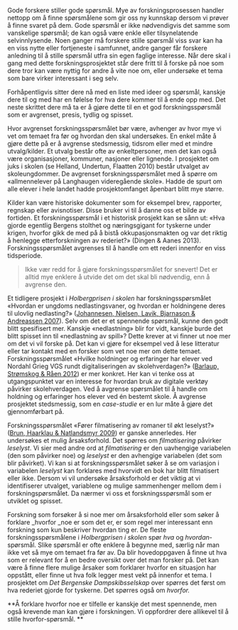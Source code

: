 Gode forskere stiller gode spørsmål. Mye av forskningsprosessen handler nettopp om å finne spørsmålene som gir oss ny kunnskap dersom vi prøver å finne svaret på dem. Gode spørsmål er ikke nødvendigvis det samme som vanskelige spørsmål; de kan også være enkle eller tilsynelatende selvinnlysende. Noen ganger må forskere stille spørsmål viss svar kan ha en viss nytte eller fortjeneste i samfunnet, andre ganger får forskere anledning til å stille spørsmål utfra sin egen faglige interesse. Når dere skal i gang med dette forskningsprosjektet står dere fritt til å forske på noe som dere tror kan være nyttig for andre å vite noe om, eller undersøke et tema som bare virker interessant i seg selv.

Forhåpentligvis sitter dere nå med en liste med ideer og spørsmål, kanskje dere til og med har en følelse for hva dere kommer til å ende opp med. Det neste skrittet dere må ta er å gjøre dette til en et god forskningsspørsmål som er avgrenset, presis, tydlig og spisset.

Hvor avgrenset forskningsspørsmålet bør være, avhenger av hvor mye vi vet om temaet fra før og hvordan den skal undersøkes. En enkel måte å gjøre dette på er å avgrense stedsmessig, tidsrom eller med et mindre utvalg/kilder. Et utvalg består ofte av enkeltpersoner, men det kan også være organisasjoner, kommuner, nasjoner eller lignende. I prosjektet om juks i skolen (se Helland, Undertun, Flaatten 2010) består utvalget av skoleungdommer. De avgrenset forskningsspørsmålet med å spørre om «allmennelever på Langhaugen videregående skole». Hadde de spurt om alle elever i hele landet hadde prosjektomfanget åpenbart blitt mye større.

Kilder kan være historiske dokumenter som for eksempel brev, rapporter, regnskap eller avisnotiser. Disse bruker vi til å danne oss et bilde av fortiden. Et forskningsspørsmål i et historisk prosjekt kan se sånn ut: «Hva gjorde egentlig Bergens stolthet og næringsgigant for tyskerne under krigen, hvorfor gikk de med på å bistå okkupasjonsmakten og var det riktig å henlegge etterforskningen av rederiet?» (Dingen & Aanes 2013). Forskningsspørsmålet avgrenses til å handle om ett rederi innenfor en viss tidsperiode.

>    Ikke vær redd for å gjøre forskningsspørsmålet for snevert! Det er alltid mye enklere å utvide det om det skal bli nødvendig, enn å avgrense den.

Et tidligere prosjekt i _Holbergprisen i skolen_ har forskningsspørsmålet «Hvordan er ungdoms nedlastingsvaner, og hvordan er holdningene deres til ulovlig nedlasting?» ([Johannesen, Nielsen, Lavik, Bjarnason & Andreassen 2007][1]). Selv om det er et spennende spørsmål, kunne den godt blitt spesifisert mer. Kanskje «nedlastning» blir for vidt, kanskje burde det blitt spisset inn til «nedlastning av spill»? Dette krever at vi finner ut noe mer om det vi vil forske på. Det kan vi gjøre for eksempel ved å lese litteratur eller tar kontakt med en forsker som vet noe mer om dette temaet. Forskningsspørsmålet «Hvilke holdninger og erfaringer har elever ved Nordahl Grieg VGS rundt digitaliseringen av skolehverdagen?» ([Barlaup, Strømskog & Råen 2012][2]) er mer konkret. Her kan vi tenke oss at utgangspunktet var en interesse for hvordan bruk av digitale verktøy påvirker skolehverdagen. Ved å avgrense spørsmålet til å handle om holdning og erfaringer hos elever ved én bestemt skole. Å avgrense prosjektet stedsmessig, som en _case-studie_ er en lur måte å gjøre det gjennomførbart på.

   [1]: http://www.holbergprisen.no/images/materiell/2007_skole_Forskningsrapport_Piratpartyet.pdf (Ungdoms nedlastingsvaner og holdninger til ulovlig nedlasting )
   [2]: http://www.holbergprisen.no/sites/default/files/2012_skole_langhaugen.pdf (DIGITALISERINGEN AV SKOLEN)

Forskningsspørsmålet «Fører filmatisering av romaner til økt leselyst?» ([Brun, Haarklau & Natlandsmyr 2009][3]) er ganske annerledes. Her undersøkes et mulig årsaksforhold. Det spørres om _filmatisering_ påvirker _leselyst_. Vi sier med andre ord at _filmatisering_ er den uavhengige variabelen (den som påvirker noe) og _leselyst_ er den avhengige variabelen (det som blir påvirket). Vi kan si at forskningsspørsmålet søker å se om variasjon i variabelen _leselyst_ kan forklares med hvorvidt en bok har blitt filmatisert eller ikke. Dersom vi vil undersøke årsaksforhold er det viktig at vi identifiserer utvalget, variablene og mulige sammenhenger mellom dem i forskningspørsmålet. Da nærmer vi oss et forskningsspørsmål som er utviklet og spisset.

   [3]: http://www.holbergprisen.no/sites/default/files/2009_skole_fana_filmatisering_romaner.pdf (Filmatisering av romaner)

Forskning som forsøker å si noe mer om årsaksforhold eller som søker å forklare _hvorfor _noe er som det er, er som regel mer interessant enn forskning som kun beskriver hvordan ting er. De fleste forskningsspørsmålene i _Holbergprisen i skolen_ spør _hva_ og _hvordan_-spørsmål. Slike spørsmål er ofte enklere å begynne med, særlig når man ikke vet så mye om temaet fra før av. Da blir hovedoppgaven å finne ut hva som er relevant for å en bedre oversikt over det man forsker på. Det kan være å finne flere mulige årsaker som forklarer hvorfor en situasjon har oppstått, eller finne ut hva folk legger mest vekt på innenfor et tema. I prosjektet om _Det Bergenske Dampskibsselskap_ over spørres det først om hva rederiet gjorde for tyskerne. Det spørres også om _hvorfor._

**Å forklare hvorfor noe er tilfelle er kanskje det mest spennende, men også krevende man kan gjøre i forskningen. Vi oppfordrer dere allikevel til å stille hvorfor-spørsmål. **
